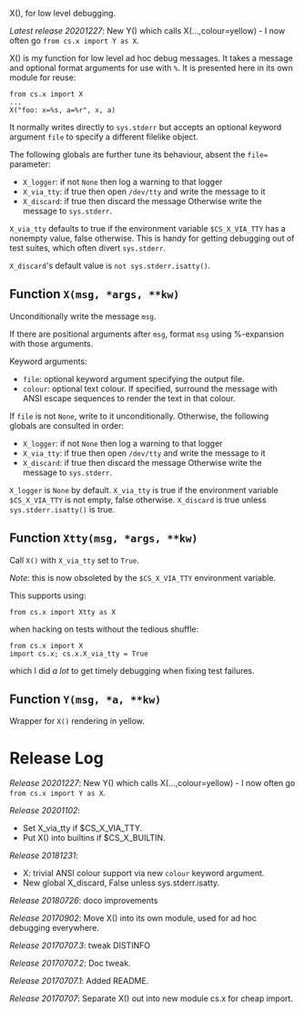 X(), for low level debugging.

*Latest release 20201227*:
New Y() which calls X(...,colour=yellow) - I now often go `from cs.x import Y as X`.

X() is my function for low level ad hoc debug messages.
It takes a message and optional format arguments for use with `%`.
It is presented here in its own module for reuse:

    from cs.x import X
    ...
    X("foo: x=%s, a=%r", x, a)

It normally writes directly to `sys.stderr` but accepts an optional
keyword argument `file` to specify a different filelike object.

The following globals are further tune its behaviour,
absent the `file=` parameter:
* `X_logger`: if not `None` then log a warning to that logger
* `X_via_tty`: if true then open `/dev/tty` and write the message to it
* `X_discard`: if true then discard the message
Otherwise write the message to `sys.stderr`.

`X_via_tty` defaults to true if the environment variable `$CS_X_VIA_TTY`
has a nonempty value, false otherwise.
This is handy for getting debugging out of test suites,
which often divert `sys.stderr`.

`X_discard`'s default value is `not sys.stderr.isatty()`.

## Function `X(msg, *args, **kw)`

Unconditionally write the message `msg`.

If there are positional arguments after `msg`,
format `msg` using %-expansion with those arguments.

Keyword arguments:
* `file`: optional keyword argument specifying the output file.
* `colour`: optional text colour.
  If specified, surround the message with ANSI escape sequences
  to render the text in that colour.

If `file` is not `None`, write to it unconditionally.
Otherwise, the following globals are consulted in order:
* `X_logger`: if not `None` then log a warning to that logger
* `X_via_tty`: if true then open `/dev/tty` and write the message to it
* `X_discard`: if true then discard the message
Otherwise write the message to `sys.stderr`.

`X_logger` is `None` by default.
`X_via_tty` is true if the environment variable `$CS_X_VIA_TTY` is not empty,
false otherwise.
`X_discard` is true unless `sys.stderr.isatty()` is true.

## Function `Xtty(msg, *args, **kw)`

Call `X()` with `X_via_tty` set to `True`.

*Note*:
this is now obsoleted by the `$CS_X_VIA_TTY` environment variable.

This supports using:

    from cs.x import Xtty as X

when hacking on tests without the tedious shuffle:

    from cs.x import X
    import cs.x; cs.x.X_via_tty = True

which I did _a lot_ to get timely debugging when fixing test failures.

## Function `Y(msg, *a, **kw)`

Wrapper for `X()` rendering in yellow.

# Release Log



*Release 20201227*:
New Y() which calls X(...,colour=yellow) - I now often go `from cs.x import Y as X`.

*Release 20201102*:
* Set X_via_tty if $CS_X_VIA_TTY.
* Put X() into builtins if $CS_X_BUILTIN.

*Release 20181231*:
* X: trivial ANSI colour support via new `colour` keyword argument.
* New global X_discard, False unless sys.stderr.isatty.

*Release 20180726*:
doco improvements

*Release 20170902*:
Move X() into its own module, used for ad hoc debugging everywhere.

*Release 20170707.3*:
tweak DISTINFO

*Release 20170707.2*:
Doc tweak.

*Release 20170707.1*:
Added README.

*Release 20170707*:
Separate X() out into new module cs.x for cheap import.
